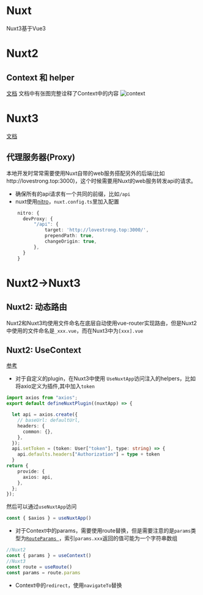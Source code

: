 # Nuxt
Nuxt3基于Vue3
# Nuxt2
## Context 和 helper
[文档](https://nuxtjs.org/docs/concepts/context-helpers/)
文档中有张图完整诠释了Context中的内容
![context](https://nuxtjs.org/_nuxt/image/c12c33.svg)

# Nuxt3
[文档](https://nuxt.com.cn/docs/getting-started/introduction)
## 代理服务器(Proxy)
本地开发时常常需要使用Nuxt自带的web服务搭配另外的后端(比如http://lovestrong.top:3000)，这个时候需要用Nuxt的web服务转发api的请求。
+ 确保所有的api请求有一个共同的前缀，比如`/api`
+ nuxt使用[nitro](https://nuxt.com.cn/docs/guide/directory-structure/server#nitro-%E9%85%8D%E7%BD%AE)，`nuxt.config.ts`里加入配置
```typescript
    nitro: {
      devProxy: {
          "/api": {
              target: 'http://lovestrong.top:3000/',
              prependPath: true,
              changeOrigin: true,
          },
      }
    }
```
# Nuxt2->Nuxt3
## Nuxt2: 动态路由
Nuxt2和Nuxt3均使用文件命名在底层自动使用vue-router实现路由，但是Nuxt2中使用的文件命名是`_xxx.vue`，而在Nuxt3中为`[xxx].vue`
## Nuxt2: UseContext
[参考](https://nuxt.com.cn/docs/bridge/bridge-composition-api#usecontext-%E5%92%8C-withcontext)

+ 对于自定义的plugin，在Nuxt3中使用 `UseNuxtApp`访问注入的helpers，比如将axio定义为插件,其中加入`token`
```typescript
import axios from "axios";
export default defineNuxtPlugin((nuxtApp) => {

  let api = axios.create({
    // baseUrl: defaultUrl,
    headers: {
      common: {},
    },
  });
  api.setToken = (token: User["token"], type: string) => {
    api.defaults.headers["Authorization"] = type + token
  }
return {
    provide: {
      axios: api,
    },
  };
});
```
然后可以通过`useNuxtApp`访问
```typescript
const { $axios } = useNuxtApp()
```
+ 对于Context中的params，需要使用route替换，但是需要注意的是`params`类型为[`RouteParams `](https://router.vuejs.org/api/#Type-Aliases-RouteParams)，索引`params.xxx`返回的值可能为一个字符串数组
```typescript
//Nuxt2
const { params } = useContext()
//Nuxt3
const route = useRoute()
const params = route.params
```
+ Context中的`redirect`，使用`navigateTo`替换
